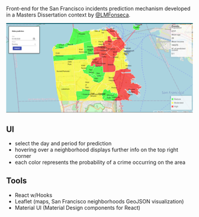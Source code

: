 Front-end for the San Francisco incidents prediction mechanism developed in a Masters Dissertation context by [@LMFonseca](https://github.com/LMFonseca).

![Screenshot](https://github.com/Felgueiras/san-francisco-incidents/blob/master/screeenshot.png)

## UI
- select the day and period for prediction
- hovering over a neighborhood displays further info on the top right corner
- each color represents the probability of a crime occurring on the area

## Tools
- React w/Hooks
- Leaflet (maps, San Francisco neighborhoods GeoJSON visualization)
- Material UI (Material Design components for React)
